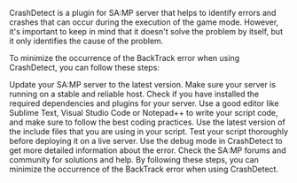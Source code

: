 CrashDetect is a plugin for SA:MP server that helps to identify errors and crashes that can occur during the execution of the game mode. However, it's important to keep in mind that it doesn't solve the problem by itself, but it only identifies the cause of the problem.

To minimize the occurrence of the BackTrack error when using CrashDetect, you can follow these steps:

Update your SA:MP server to the latest version.
Make sure your server is running on a stable and reliable host.
Check if you have installed the required dependencies and plugins for your server.
Use a good editor like Sublime Text, Visual Studio Code or Notepad++ to write your script code, and make sure to follow the best coding practices.
Use the latest version of the include files that you are using in your script.
Test your script thoroughly before deploying it on a live server.
Use the debug mode in CrashDetect to get more detailed information about the error.
Check the SA:MP forums and community for solutions and help.
By following these steps, you can minimize the occurrence of the BackTrack error when using CrashDetect.
